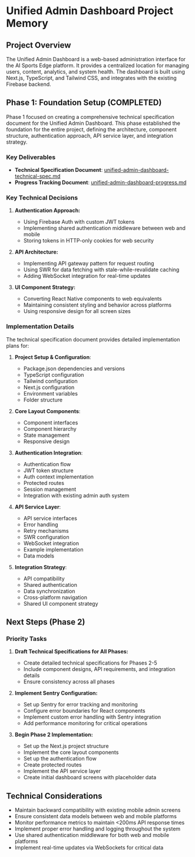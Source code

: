 # Unified Admin Dashboard Project Memory

## Project Overview

The Unified Admin Dashboard is a web-based administration interface for the AI Sports Edge platform. It provides a centralized location for managing users, content, analytics, and system health. The dashboard is built using Next.js, TypeScript, and Tailwind CSS, and integrates with the existing Firebase backend.

## Phase 1: Foundation Setup (COMPLETED)

Phase 1 focused on creating a comprehensive technical specification document for the Unified Admin Dashboard. This phase established the foundation for the entire project, defining the architecture, component structure, authentication approach, API service layer, and integration strategy.

### Key Deliverables

- **Technical Specification Document**: [unified-admin-dashboard-technical-spec.md](../unified-admin-dashboard-technical-spec.md)
- **Progress Tracking Document**: [unified-admin-dashboard-progress.md](../unified-admin-dashboard-progress.md)

### Key Technical Decisions

1. **Authentication Approach:**

   - Using Firebase Auth with custom JWT tokens
   - Implementing shared authentication middleware between web and mobile
   - Storing tokens in HTTP-only cookies for web security

2. **API Architecture:**

   - Implementing API gateway pattern for request routing
   - Using SWR for data fetching with stale-while-revalidate caching
   - Adding WebSocket integration for real-time updates

3. **UI Component Strategy:**
   - Converting React Native components to web equivalents
   - Maintaining consistent styling and behavior across platforms
   - Using responsive design for all screen sizes

### Implementation Details

The technical specification document provides detailed implementation plans for:

1. **Project Setup & Configuration**:

   - Package.json dependencies and versions
   - TypeScript configuration
   - Tailwind configuration
   - Next.js configuration
   - Environment variables
   - Folder structure

2. **Core Layout Components**:

   - Component interfaces
   - Component hierarchy
   - State management
   - Responsive design

3. **Authentication Integration**:

   - Authentication flow
   - JWT token structure
   - Auth context implementation
   - Protected routes
   - Session management
   - Integration with existing admin auth system

4. **API Service Layer**:

   - API service interfaces
   - Error handling
   - Retry mechanisms
   - SWR configuration
   - WebSocket integration
   - Example implementation
   - Data models

5. **Integration Strategy**:
   - API compatibility
   - Shared authentication
   - Data synchronization
   - Cross-platform navigation
   - Shared UI component strategy

## Next Steps (Phase 2)

### Priority Tasks

1. **Draft Technical Specifications for All Phases:**

   - Create detailed technical specifications for Phases 2-5
   - Include component designs, API requirements, and integration details
   - Ensure consistency across all phases

2. **Implement Sentry Configuration:**

   - Set up Sentry for error tracking and monitoring
   - Configure error boundaries for React components
   - Implement custom error handling with Sentry integration
   - Add performance monitoring for critical operations

3. **Begin Phase 2 Implementation:**
   - Set up the Next.js project structure
   - Implement the core layout components
   - Set up the authentication flow
   - Create protected routes
   - Implement the API service layer
   - Create initial dashboard screens with placeholder data

## Technical Considerations

- Maintain backward compatibility with existing mobile admin screens
- Ensure consistent data models between web and mobile platforms
- Monitor performance metrics to maintain <200ms API response times
- Implement proper error handling and logging throughout the system
- Use shared authentication middleware for both web and mobile platforms
- Implement real-time updates via WebSockets for critical data
